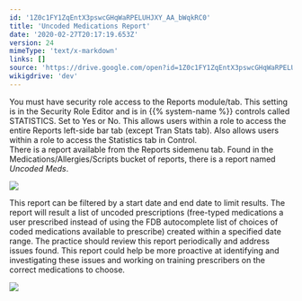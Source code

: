 ```yaml
---
id: '1Z0c1FY1ZqEntX3pswcGHqWaRPELUHJXY_AA_bWqkRC0'
title: 'Uncoded Medications Report'
date: '2020-02-27T20:17:19.653Z'
version: 24
mimeType: 'text/x-markdown'
links: []
source: 'https://drive.google.com/open?id=1Z0c1FY1ZqEntX3pswcGHqWaRPELUHJXY_AA_bWqkRC0'
wikigdrive: 'dev'
---
```

You must have security role access to the Reports module/tab. This setting is in the Security Role Editor and is in {{% system-name %}} controls called STATISTICS. Set to Yes or No. This allows users within a role to access the entire Reports left-side bar tab (except Tran Stats tab). Also allows users within a role to access the Statistics tab in Control.  
There is a report available from the Reports sidemenu tab. Found in the Medications/Allergies/Scripts bucket of reports, there is a report named *Uncoded Meds*.

![](../uncoded-medications-report.assets/ed9fd1946ca15f78a7de147f90d4d273.png)

This report can be filtered by a start date and end date to limit results. The report will result a list of uncoded prescriptions (free-typed medications a user prescribed instead of using the FDB autocomplete list of choices of coded medications available to prescribe) created within a specified date range. The practice should review this report periodically and address issues found. This report could help be more proactive at identifying and investigating these issues and working on training prescribers on the correct medications to choose.

![](../uncoded-medications-report.assets/d4e1f6bad54f02055a9ea92a15c55dbe.png)

